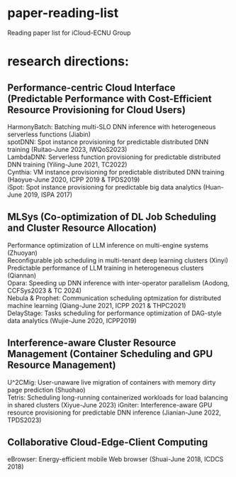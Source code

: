 # paper-reading-list
Reading paper list for iCloud-ECNU Group

# research directions:
## Performance-centric Cloud Interface (Predictable Performance with Cost-Efficient Resource Provisioning for Cloud Users)
HarmonyBatch: Batching multi-SLO DNN inference with heterogeneous serverless functions (Jiabin)  
spotDNN: Spot instance provisioning for predictable distributed DNN training (Ruitao-June 2023, IWQoS2023)  
LambdaDNN: Serverless function provisioning for predictable distributed DNN training (Yiling-June 2021, TC2022)  
Cynthia: VM instance provisioning for predictable distributed DNN training (Haoyue-June 2020, ICPP 2019 & TPDS2019)  
iSpot: Spot instance provisioning for predictable big data analytics (Huan-June 2019, ISPA 2017)  

## MLSys (Co-optimization of DL Job Scheduling and Cluster Resource Allocation)
Performance optimization of LLM inference on multi-engine systems (Zhuoyan)  
Reconfigurable job scheduling in multi-tenant deep learning clusters (Xinyi)  
Predictable performance of LLM training in heterogeneous clusters (Qiannan)  
Opara: Speeding up DNN inference with inter-operator parallelism (Aodong, CCFSys2023 & TC 2024)  
Nebula & Prophet: Communication scheduling optmization for distributed machine learning (Qiang-June 2021, ICPP 2021 & THPC2021)  
DelayStage: Tasks scheduling for performance optimization of DAG-style data analytics (Wujie-June 2020, ICPP2019)

## Interference-aware Cluster Resource Management (Container Scheduling and GPU Resource Management)
U^2CMig: User-unaware live migration of containers with memory dirty page prediction (Shuohao)  
Tetris: Scheduling long-running containerized workloads for load balancing in shared clusters (Xiyue-June 2023)
iGniter: Interference-aware GPU resource provisioning for predictable DNN inference (Jianian-June 2022, TPDS2023)  

## Collaborative Cloud-Edge-Client Computing
eBrowser: Energy-efficient mobile Web browser (Shuai-June 2018, ICDCS 2018)
